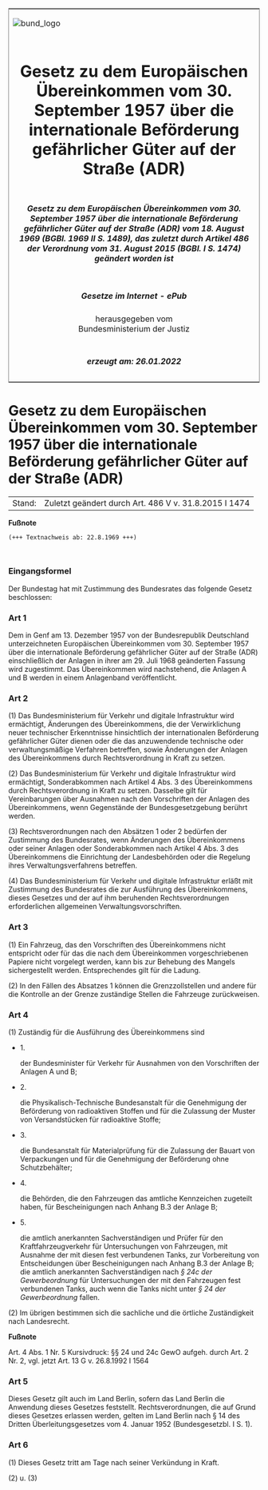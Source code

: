 <span id="DECKBLATT.html"></span>

<table border="0" frame="border" width="100%">

<tr valign="top">

<td align="left">

![bund\_logo](BfJ_2021_Web_de_de.gif)

</td>

<td align="right">

 

</td>

</tr>

<tr align="center" valign="middle">

<td colspan="2">

# Gesetz zu dem Europäischen Übereinkommen vom 30. September 1957 über die internationale Beförderung gefährlicher Güter auf der Straße (ADR)

</td>

</tr>

<tr align="center" valign="middle">

<td colspan="2">

##### Gesetz zu dem Europäischen Übereinkommen vom 30. September 1957 über die internationale Beförderung gefährlicher Güter auf der Straße (ADR) vom 18. August 1969 (BGBl. 1969 II S. 1489), das zuletzt durch Artikel 486 der Verordnung vom 31. August 2015 (BGBl. I S. 1474) geändert worden ist

</td>

</tr>

<tr align="center" valign="middle">

<td colspan="2">

  
  

##### Gesetze im Internet - ePub  
  
herausgegeben vom  
Bundesministerium der Justiz

</td>

</tr>

<tr align="center" valign="bottom">

<td colspan="2">

  
  

##### erzeugt am: 26.01.2022

</td>

</tr>

</table>

<span id="BJNR214890969.html"></span>

# Gesetz zu dem Europäischen Übereinkommen vom 30. September 1957 über die internationale Beförderung gefährlicher Güter auf der Straße (ADR)

<div>

<div class="jnhtml">

|        |                                                       |
| ------ | ----------------------------------------------------- |
| Stand: | Zuletzt geändert durch Art. 486 V v. 31.8.2015 I 1474 |

</div>

</div>

<div>

  
**Fußnote**

<div class="jnhtml">

<div>

<div class="jurAbsatz">

  

``` 
(+++ Textnachweis ab: 22.8.1969 +++)

 
```

</div>

</div>

</div>

</div>

<span id="BJNR214890969BJNE000100320.html"></span>

### Eingangsformel  

<div>

<div class="jnhtml">

<div>

<div class="jurAbsatz">

Der Bundestag hat mit Zustimmung des Bundesrates das folgende Gesetz
beschlossen:

</div>

</div>

</div>

</div>

<span id="BJNR214890969BJNE000200320.html"></span>

### Art 1  

<div>

<div class="jnhtml">

<div>

<div class="jurAbsatz">

Dem in Genf am 13. Dezember 1957 von der Bundesrepublik Deutschland
unterzeichneten Europäischen Übereinkommen vom 30. September 1957 über
die internationale Beförderung gefährlicher Güter auf der Straße (ADR)
einschließlich der Anlagen in ihrer am 29. Juli 1968 geänderten Fassung
wird zugestimmt. Das Übereinkommen wird nachstehend, die Anlagen A und B
werden in einem Anlagenband veröffentlicht.

</div>

</div>

</div>

</div>

<span id="BJNR214890969BJNE000204305.html"></span>

### Art 2  

<div>

<div class="jnhtml">

<div>

<div class="jurAbsatz">

(1) Das Bundesministerium für Verkehr und digitale Infrastruktur wird
ermächtigt, Änderungen des Übereinkommens, die der Verwirklichung neuer
technischer Erkenntnisse hinsichtlich der internationalen Beförderung
gefährlicher Güter dienen oder die das anzuwendende technische oder
verwaltungsmäßige Verfahren betreffen, sowie Änderungen der Anlagen des
Übereinkommens durch Rechtsverordnung in Kraft zu setzen.

</div>

<div class="jurAbsatz">

(2) Das Bundesministerium für Verkehr und digitale Infrastruktur wird
ermächtigt, Sonderabkommen nach Artikel 4 Abs. 3 des Übereinkommens
durch Rechtsverordnung in Kraft zu setzen. Dasselbe gilt für
Vereinbarungen über Ausnahmen nach den Vorschriften der Anlagen des
Übereinkommens, wenn Gegenstände der Bundesgesetzgebung berührt werden.

</div>

<div class="jurAbsatz">

(3) Rechtsverordnungen nach den Absätzen 1 oder 2 bedürfen der
Zustimmung des Bundesrates, wenn Änderungen des Übereinkommens oder
seiner Anlagen oder Sonderabkommen nach Artikel 4 Abs. 3 des
Übereinkommens die Einrichtung der Landesbehörden oder die Regelung
ihres Verwaltungsverfahrens betreffen.

</div>

<div class="jurAbsatz">

(4) Das Bundesministerium für Verkehr und digitale Infrastruktur erläßt
mit Zustimmung des Bundesrates die zur Ausführung des Übereinkommens,
dieses Gesetzes und der auf ihm beruhenden Rechtsverordnungen
erforderlichen allgemeinen Verwaltungsvorschriften.

</div>

</div>

</div>

</div>

<span id="BJNR214890969BJNE000300320.html"></span>

### Art 3  

<div>

<div class="jnhtml">

<div>

<div class="jurAbsatz">

(1) Ein Fahrzeug, das den Vorschriften des Übereinkommens nicht
entspricht oder für das die nach dem Übereinkommen vorgeschriebenen
Papiere nicht vorgelegt werden, kann bis zur Behebung des Mangels
sichergestellt werden. Entsprechendes gilt für die Ladung.

</div>

<div class="jurAbsatz">

(2) In den Fällen des Absatzes 1 können die Grenzzollstellen und andere
für die Kontrolle an der Grenze zuständige Stellen die Fahrzeuge
zurückweisen.

</div>

</div>

</div>

</div>

<span id="BJNR214890969BJNE000400320.html"></span>

### Art 4  

<div>

<div class="jnhtml">

<div>

<div class="jurAbsatz">

(1) Zuständig für die Ausführung des Übereinkommens sind

  - 1\.
    
    <div style="">
    
    der Bundesminister für Verkehr für Ausnahmen von den Vorschriften
    der Anlagen A und B;
    
    </div>

  - 2\.
    
    <div style="">
    
    die Physikalisch-Technische Bundesanstalt für die Genehmigung der
    Beförderung von radioaktiven Stoffen und für die Zulassung der
    Muster von Versandstücken für radioaktive Stoffe;
    
    </div>

  - 3\.
    
    <div style="">
    
    die Bundesanstalt für Materialprüfung für die Zulassung der Bauart
    von Verpackungen und für die Genehmigung der Beförderung ohne
    Schutzbehälter;
    
    </div>

  - 4\.
    
    <div style="">
    
    die Behörden, die den Fahrzeugen das amtliche Kennzeichen zugeteilt
    haben, für Bescheinigungen nach Anhang B.3 der Anlage B;
    
    </div>

  - 5\.
    
    <div style="">
    
    die amtlich anerkannten Sachverständigen und Prüfer für den
    Kraftfahrzeugverkehr für Untersuchungen von Fahrzeugen, mit Ausnahme
    der mit diesen fest verbundenen Tanks, zur Vorbereitung von
    Entscheidungen über Bescheinigungen nach Anhang B.3 der Anlage B;
    die amtlich anerkannten Sachverständigen nach
    <span style="font-style:italic;">§ 24c der Gewerbeordnung</span> für
    Untersuchungen der mit den Fahrzeugen fest verbundenen Tanks, auch
    wenn die Tanks nicht unter <span style="font-style:italic;">§ 24 der
    Gewerbeordnung</span> fallen.
    
    </div>

</div>

<div class="jurAbsatz">

(2) Im übrigen bestimmen sich die sachliche und die örtliche
Zuständigkeit nach Landesrecht.

</div>

</div>

</div>

</div>

<div>

  
**Fußnote**

<div class="jnhtml">

<div>

<div class="jurAbsatz">

Art. 4 Abs. 1 Nr. 5 Kursivdruck: §§ 24 und 24c GewO aufgeh. durch Art. 2
Nr. 2, vgl. jetzt Art. 13 G v. 26.8.1992 I 1564

</div>

</div>

</div>

</div>

<span id="BJNR214890969BJNE000500320.html"></span>

### Art 5  

<div>

<div class="jnhtml">

<div>

<div class="jurAbsatz">

Dieses Gesetz gilt auch im Land Berlin, sofern das Land Berlin die
Anwendung dieses Gesetzes feststellt. Rechtsverordnungen, die auf Grund
dieses Gesetzes erlassen werden, gelten im Land Berlin nach § 14 des
Dritten Überleitungsgesetzes vom 4. Januar 1952 (Bundesgesetzbl. I S.
1).

</div>

</div>

</div>

</div>

<span id="BJNR214890969BJNE000600320.html"></span>

### Art 6  

<div>

<div class="jnhtml">

<div>

<div class="jurAbsatz">

(1) Dieses Gesetz tritt am Tage nach seiner Verkündung in Kraft.

</div>

<div class="jurAbsatz">

(2) u. (3)

</div>

</div>

</div>

</div>

